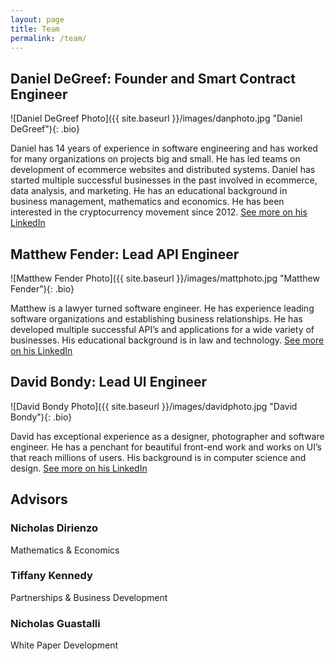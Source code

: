 ```yaml
---
layout: page
title: Team
permalink: /team/
---
```


## Daniel DeGreef: Founder and Smart Contract Engineer

![Daniel DeGreef Photo]({{ site.baseurl }}/images/danphoto.jpg "Daniel DeGreef"){: .bio}

Daniel has 14 years of experience in software engineering and has worked for many organizations on projects big and small. He has led teams on development of ecommerce websites and distributed systems. Daniel has started multiple successful businesses in the past involved in ecommerce, data analysis, and marketing. He has an educational background in business management, mathematics and economics. He has been interested in the cryptocurrency movement since 2012. [See more on his LinkedIn](https://www.linkedin.com/in/dandegreef/)

## Matthew Fender: Lead API Engineer

![Matthew Fender Photo]({{ site.baseurl }}/images/mattphoto.jpg "Matthew Fender"){: .bio}

Matthew is a lawyer turned software engineer. He has experience leading software organizations and establishing business relationships. He has developed multiple successful API’s and applications for a wide variety of businesses. His educational background is in law and technology. [See more on his LinkedIn](https://www.linkedin.com/in/mattfender/)



## David Bondy: Lead UI Engineer

![David Bondy Photo]({{ site.baseurl }}/images/davidphoto.jpg "David Bondy"){: .bio}

David has exceptional experience as a designer, photographer and software engineer. He has a penchant for beautiful front-end work and works on UI’s that reach millions of users. His background is in computer science and design. [See more on his LinkedIn](https://www.linkedin.com/in/david-bondy-25b2097/)


## Advisors

### Nicholas Dirienzo
Mathematics & Economics
### Tiffany Kennedy
Partnerships & Business Development
### Nicholas Guastalli
White Paper Development
